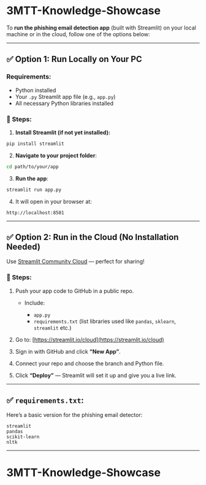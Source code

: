 # 3MTT-Knowledge-Showcase
To **run the phishing email detection app** (built with Streamlit) on your local machine or in the cloud, follow one of the options below:

---

## ✅ Option 1: **Run Locally on Your PC**

### Requirements:

* Python installed
* Your `.py` Streamlit app file (e.g., `app.py`)
* All necessary Python libraries installed

### 🔧 Steps:

1. **Install Streamlit (if not yet installed):**

```bash
pip install streamlit
```

2. **Navigate to your project folder**:

```bash
cd path/to/your/app
```

3. **Run the app**:

```bash
streamlit run app.py
```

4. It will open in your browser at:

```
http://localhost:8501
```

---

## ✅ Option 2: **Run in the Cloud (No Installation Needed)**

Use [Streamlit Community Cloud](https://streamlit.io/cloud) — perfect for sharing!

### 🔧 Steps:

1. Push your app code to GitHub in a public repo.

   * Include:

     * `app.py`
     * `requirements.txt` (list libraries used like `pandas`, `sklearn`, `streamlit` etc.)

2. Go to: [https://streamlit.io/cloud](https://streamlit.io/cloud)

3. Sign in with GitHub and click **“New App”**.

4. Connect your repo and choose the branch and Python file.

5. Click **“Deploy”** — Streamlit will set it up and give you a live link.

---

## ✅ `requirements.txt`:

Here’s a basic version for the phishing email detector:

```
streamlit
pandas
scikit-learn
nltk
```

---

# 3MTT-Knowledge-Showcase
